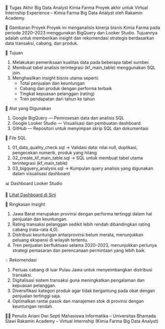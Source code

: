 💊 Tugas Akhir Big Data Analyst Kimia Farma
  Proyek akhir untuk Virtual Internship Experience – Kimia Farma Big Data Analyst oleh Rakamin Academy.

📂 Gambaran Proyek
  Proyek ini menganalisis kinerja bisnis Kimia Farma pada periode 2020–2023 menggunakan BigQuery dan Looker Studio.
Tujuannya adalah untuk memberikan insight dan rekomendasi strategis berdasarkan data transaksi, cabang, dan produk.

🧠 Tujuan
1. Melakukan pemeriksaan kualitas data pada beberapa tabel sumber.
2. Membuat tabel analisis terintegrasi (kf_main_table) menggunakan SQL join.
3. Menghasilkan insight bisnis utama seperti:
    - Total penjualan dan keuntungan
    - Cabang dan produk dengan performa terbaik
    - Tingkat kepuasan pelanggan (rating)
    - Tren pendapatan dari tahun ke tahun

🧰 Alat yang Digunakan
1. Google BigQuery — Pemrosesan data dan analisis SQL
2. Google Looker Studio — Visualisasi dan pembuatan dashboard
3. GitHub — Repositori untuk menyimpan skrip SQL dan dokumentasi

🧾 File SQL
1. 01_data_quality_check.sql -> Validasi data: nilai null, duplikasi, pengecekan numerik, produk yang hilang
2. 02_create_kf_main_table.sql -> SQL untuk membuat tabel utama terintegrasi (kf_main_table)
3. 03_bigquery_analysis.sql -> Kumpulan query analisis yang digunakan dalam visualisasi dashboard
   
📊 Dashboard Looker Studio

🔗 [Lihat Dashboard di Sini](https://lookerstudio.google.com/reporting/938a5cfa-9e4f-45b7-bff8-83d8bd395fbf)

🧩 Ringkasan Insight
1. Jawa Barat merupakan provinsi dengan performa tertinggi dalam hal penjualan dan keuntungan.
2. Rating transaksi pelanggan sedikit lebih rendah dibandingkan rating cabang (rata-rata 4,0).
3. Distribusi keuntungan antarprovinsi belum merata, menunjukkan peluang ekspansi di wilayah tertentu.
4. Tren penjualan berfluktuasi selama 2020–2023, menunjukkan perlunya strategi pemasaran dan perencanaan permintaan yang lebih baik.

💡 Rekomendasi
1. Perluas cabang di luar Pulau Jawa untuk menyeimbangkan distribusi transaksi.
2. Digitalisasi sistem transaksi guna meningkatkan pengalaman dan kepuasan pelanggan.
3. Diversifikasi kategori produk agar tidak bergantung pada obat dengan penjualan tertinggi saja.
4. Optimalkan rantai pasok dan manajemen stok di provinsi dengan keuntungan rendah.

👩‍💻 Penulis
Ariani Dwi Septi
Mahasiswa Informatika – Universitas Bhamada Slawi
Rakamin Academy – Virtual Internship  (Kimia Farma Big Data Analyst)

